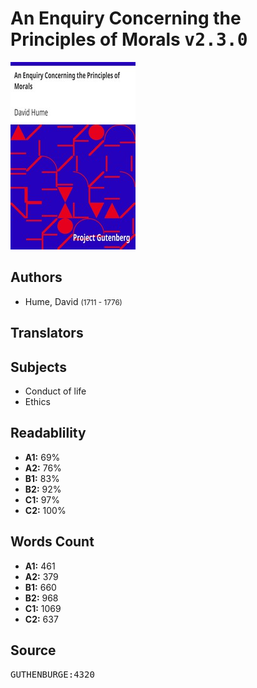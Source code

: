 # An Enquiry Concerning the Principles of Morals <kbd>v2.3.0</kbd>

![](./cover.medium.jpg "")

## Authors


 - Hume, David <small>(1711 - 1776)</small>

## Translators



## Subjects


 - Conduct of life
 - Ethics

## Readablility


 - **A1:** 69%
 - **A2:** 76%
 - **B1:** 83%
 - **B2:** 92%
 - **C1:** 97%
 - **C2:** 100%

## Words Count


 - **A1:** 461
 - **A2:** 379
 - **B1:** 660
 - **B2:** 968
 - **C1:** 1069
 - **C2:** 637

## Source


<kbd>GUTHENBURGE:4320</kbd>
